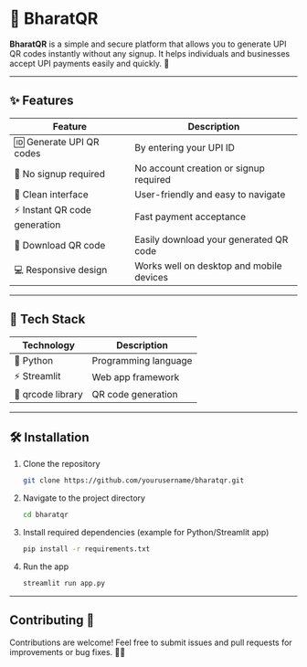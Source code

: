 # 📲 BharatQR 

**BharatQR** is a simple and secure platform that allows you to generate UPI QR codes instantly without any signup. It helps individuals and businesses accept UPI payments easily and quickly. 🚀

---

## ✨ Features 

| Feature                                         | Description                                    |
|------------------------------------------------|-----------------------------------------------  |
| 🆔 Generate UPI QR codes                        | By entering your UPI ID                        |
| 🚫 No signup required                          | No account creation or signup required          |
| 🎨 Clean interface                              | User-friendly and easy to navigate             |
| ⚡ Instant QR code generation                    | Fast payment acceptance                       |
| 💾 Download QR code                            | Easily download your generated QR code          |
| 💻 Responsive design                           | Works well on desktop and mobile devices        |

---

## 🧰 Tech Stack

| Technology       | Description              |
|------------------|-----------------------   |
| 🐍 Python         | Programming language   |
| ⚡ Streamlit      | Web app framework      |
| 🔳 qrcode library  | QR code generation    |

---

## 🛠️ Installation 

1. Clone the repository

   ```bash
   git clone https://github.com/yourusername/bharatqr.git
   ```
2. Navigate to the project directory

   ```bash
   cd bharatqr
   ```
3. Install required dependencies (example for Python/Streamlit app)

   ```bash
   pip install -r requirements.txt
   ```
4. Run the app

   ```bash
   streamlit run app.py
   ```

---

## Contributing 🤝

Contributions are welcome! Feel free to submit issues and pull requests for improvements or bug fixes. 🐞✨
